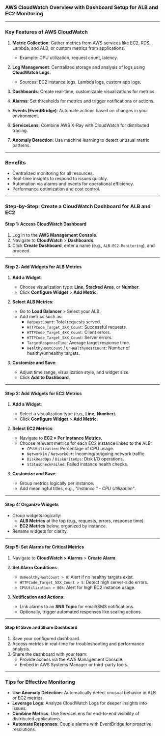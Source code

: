 ### **AWS CloudWatch Overview with Dashboard Setup for ALB and EC2 Monitoring**

---

### **Key Features of AWS CloudWatch**

1. **Metric Collection**: Gather metrics from AWS services like EC2, RDS, Lambda, and ALB, or custom metrics from applications.  
   - Example: CPU utilization, request count, latency.

2. **Log Management**: Centralized storage and analysis of logs using **CloudWatch Logs**.  
   - Sources: EC2 instance logs, Lambda logs, custom app logs.

3. **Dashboards**: Create real-time, customizable visualizations for metrics.  

4. **Alarms**: Set thresholds for metrics and trigger notifications or actions.  

5. **Events (EventBridge)**: Automate actions based on changes in your environment.  

6. **ServiceLens**: Combine AWS X-Ray with CloudWatch for distributed tracing.  

7. **Anomaly Detection**: Use machine learning to detect unusual metric patterns.  

---

### **Benefits**
- Centralized monitoring for all resources.  
- Real-time insights to respond to issues quickly.  
- Automation via alarms and events for operational efficiency.  
- Performance optimization and cost control.  

---

### **Step-by-Step: Create a CloudWatch Dashboard for ALB and EC2**

#### **Step 1: Access CloudWatch Dashboard**
1. Log in to the **AWS Management Console**.  
2. Navigate to **CloudWatch** > **Dashboards**.  
3. Click **Create Dashboard**, enter a name (e.g., `ALB-EC2-Monitoring`), and proceed.

---

#### **Step 2: Add Widgets for ALB Metrics**
1. **Add a Widget**:  
   - Choose visualization type: **Line**, **Stacked Area**, or **Number**.  
   - Click **Configure Widget** > **Add Metric**.  

2. **Select ALB Metrics**:
   - Go to **Load Balancer** > Select your ALB.
   - Add metrics such as:
     - `RequestCount`: Total requests served.
     - `HTTPCode_Target_2XX_Count`: Successful requests.
     - `HTTPCode_Target_4XX_Count`: Client errors.
     - `HTTPCode_Target_5XX_Count`: Server errors.
     - `TargetResponseTime`: Average target response time.
     - `HealthyHostCount` / `UnHealthyHostCount`: Number of healthy/unhealthy targets.

3. **Customize and Save**:
   - Adjust time range, visualization style, and widget size.  
   - Click **Add to Dashboard**.

---

#### **Step 3: Add Widgets for EC2 Metrics**
1. **Add a Widget**:
   - Select a visualization type (e.g., **Line**, **Number**).  
   - Click **Configure Widget** > **Add Metric**.

2. **Select EC2 Metrics**:
   - Navigate to **EC2 > Per Instance Metrics**.
   - Choose relevant metrics for each EC2 instance linked to the ALB:
     - `CPUUtilization`: Percentage of CPU usage.
     - `NetworkIn` / `NetworkOut`: Incoming/outgoing network traffic.
     - `DiskReadOps` / `DiskWriteOps`: Disk I/O operations.
     - `StatusCheckFailed`: Failed instance health checks.

3. **Customize and Save**:
   - Group metrics logically per instance.
   - Add meaningful titles, e.g., *"Instance 1 - CPU Utilization"*.

---

#### **Step 4: Organize Widgets**
- Group widgets logically:
  - **ALB Metrics** at the top (e.g., requests, errors, response time).
  - **EC2 Metrics** below, organized by instance.
- Rename widgets for clarity.

---

#### **Step 5: Set Alarms for Critical Metrics**
1. Navigate to **CloudWatch > Alarms** > **Create Alarm**.  
2. **Set Alarm Conditions**:
   - `UnHealthyHostCount > 0`: Alert if no healthy targets exist.
   - `HTTPCode_Target_5XX_Count > 5`: Detect high server-side errors.
   - `CPUUtilization > 80%`: Alert for high EC2 instance usage.  

3. **Notification and Actions**:
   - Link alarms to an **SNS Topic** for email/SMS notifications.
   - Optionally, trigger automated responses like scaling actions.

---

#### **Step 6: Save and Share Dashboard**
1. Save your configured dashboard.  
2. Access metrics in real-time for troubleshooting and performance analysis.  
3. Share the dashboard with your team:
   - Provide access via the AWS Management Console.
   - Embed in AWS Systems Manager or third-party tools.

---

### **Tips for Effective Monitoring**
- **Use Anomaly Detection**: Automatically detect unusual behavior in ALB or EC2 metrics.  
- **Leverage Logs**: Analyze CloudWatch Logs for deeper insights into issues.  
- **Combine Metrics**: Use ServiceLens for end-to-end visibility of distributed applications.  
- **Automate Responses**: Couple alarms with EventBridge for proactive resolutions.


